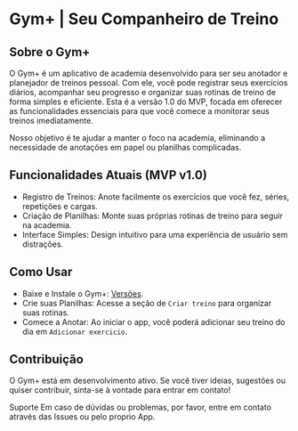# Gym+ | Seu Companheiro de Treino

## Sobre o Gym+
O Gym+ é um aplicativo de academia desenvolvido para ser seu anotador e planejador de treinos pessoal. Com ele, você pode registrar seus exercícios diários, acompanhar seu progresso e organizar suas rotinas de treino de forma simples e eficiente. Esta é a versão 1.0 do MVP, focada em oferecer as funcionalidades essenciais para que você comece a monitorar seus treinos imediatamente.

Nosso objetivo é te ajudar a manter o foco na academia, eliminando a necessidade de anotações em papel ou planilhas complicadas.

## Funcionalidades Atuais (MVP v1.0)
- Registro de Treinos: Anote facilmente os exercícios que você fez, séries, repetições e cargas.
- Criação de Planilhas: Monte suas próprias rotinas de treino para seguir na academia.
- Interface Simples: Design intuitivo para uma experiência de usuário sem distrações.

## Como Usar
- Baixe e Instale o Gym+: [Versões](https://github.com/Izu-bot/GymPlusApp/releases/tag/release).
- Crie suas Planilhas: Acesse a seção de `Criar treino` para organizar suas rotinas.
- Comece a Anotar: Ao iniciar o app, você poderá adicionar seu treino do dia em `Adicionar exercicio`.

## Contribuição
O Gym+ está em desenvolvimento ativo. Se você tiver ideias, sugestões ou quiser contribuir, sinta-se à vontade para entrar em contato!

Suporte
Em caso de dúvidas ou problemas, por favor, entre em contato através das Issues ou pelo proprio App.
